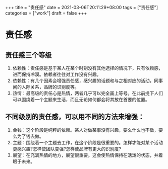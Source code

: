 +++
title = "责任感"
date = 2021-03-06T20:11:29+08:00
tags = ["责任感"]
categories = ["work"]
draft = false
+++

# 责任感

## 责任感三个等级
1. 依赖性：责任感是基于某人在某个时刻没有其他选择的情况下，只有依赖感，进而保持冷漠。依赖者往往对工作没有兴趣。 
2. 依赖性：有几个因素会增强责任感，感兴趣的话题和与之相对应的活动，同事间的人际关系，品牌的识别度等。 
3. 热情：最高级的责任心是热情，两者几乎可以完全画上等号。在此前提下人们可以围绕着一个主题来生活，而且无论如何都会将其放在首要的位置。

## 不同级别的责任感，可以用不同的方法来增强： 
1. 金钱：这个阶段是纯粹的依赖。某人对做某事没有兴趣，要么什么也不做，要么为了钱去做。 
2. 主题：围绕着一个主题去工作，在这个阶段是很重要的。怎样才能对某个活动更感兴趣?怎样使团队变强?怎样使品牌有更大的识别度? 
3. 展望：在充满热情的地方，展望很重要。这会使热情保持在活泼的状态，并着眼于未来。
